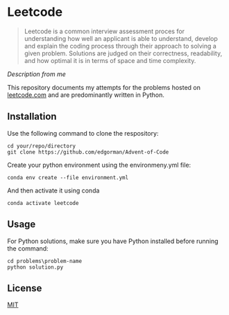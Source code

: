 # Leetcode

> Leetcode is a common interview assessment proces for understanding how well an applicant is able to understand, develop and explain the coding process through their approach to solving a given problem. Solutions are judged on their correctness, readability, and how optimal it is in terms of space and time complexity.

_Description from me_

This repository documents my attempts for the problems hosted on [leetcode.com](leetcode.com/problemset/all) and are predominantly written in Python.

## Installation
Use the following command to clone the respository:
```
cd your/repo/directory
git clone https://github.com/edgorman/Advent-of-Code
```

Create your python environment using the environmeny.yml file:
```
conda env create --file environment.yml
```

And then activate it using conda
```
conda activate leetcode
```

## Usage
For Python solutions, make sure you have Python installed before running the command:
```
cd problems\problem-name
python solution.py
```

## License
[MIT](https://choosealicense.com/licenses/mit/)
